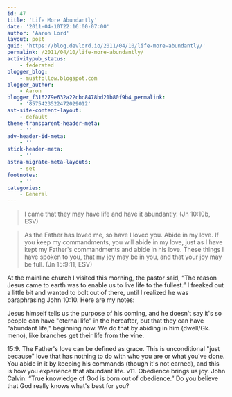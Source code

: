 ```yaml
---
id: 47
title: 'Life More Abundantly'
date: '2011-04-10T22:16:00-07:00'
author: 'Aaron Lord'
layout: post
guid: 'https://blog.devlord.io/2011/04/10/life-more-abundantly/'
permalink: /2011/04/10/life-more-abundantly/
activitypub_status:
    - federated
blogger_blog:
    - mustfollow.blogspot.com
blogger_author:
    - Aaron
blogger_f316279e632a22cbc8478bd21b80f9b4_permalink:
    - '8575423522472029012'
ast-site-content-layout:
    - default
theme-transparent-header-meta:
    - ''
adv-header-id-meta:
    - ''
stick-header-meta:
    - ''
astra-migrate-meta-layouts:
    - set
footnotes:
    - ''
categories:
    - General
---
```


<blockquote>I came that they may have life and have it abundantly. (Jn 10:10b, ESV)</blockquote>
<blockquote>As the Father has loved me, so have I loved you. Abide in my love. If you keep my commandments, you will abide in my love, just as I have kept my Father's commandments and abide in his love. These things I have spoken to you, that my joy may be in you, and that your joy may be full. (Jn 15:9:11, ESV)</blockquote>
At the mainline church I visited this morning, the pastor said, “The reason Jesus came to earth was to enable us to live life to the fullest.” I freaked out a little bit and wanted to bolt out of there, until I realized he was paraphrasing John 10:10. Here are my notes:

Jesus himself tells us the purpose of his coming, and he doesn't say it's so people can have "eternal life" in the hereafter, but that they can have "abundant life," beginning now. We do that by abiding in him (dwell/Gk. meno), like branches get their life from the vine.

15:9. The Father's love can be defined as grace. This is unconditional "just because" love that has nothing to do with who you are or what you've done. You abide in it by keeping his commands (though it's not earned), and this is how you experience that abundant life. v11. Obedience brings us joy. John Calvin: “True knowledge of God is born out of obedience.” Do you believe that God really knows what's best for you?
